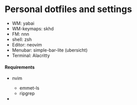 # Personal dotfiles and settings

- WM: yabai
- WM-keymaps: skhd
- FM: nnn
- shell: zsh
- Editor: neovim
- Menubar: simple-bar-lite (ubersicht)
- Terminal: Alacritty

#### Requirements

- nvim

  - emmet-ls
  - ripgrep

-
